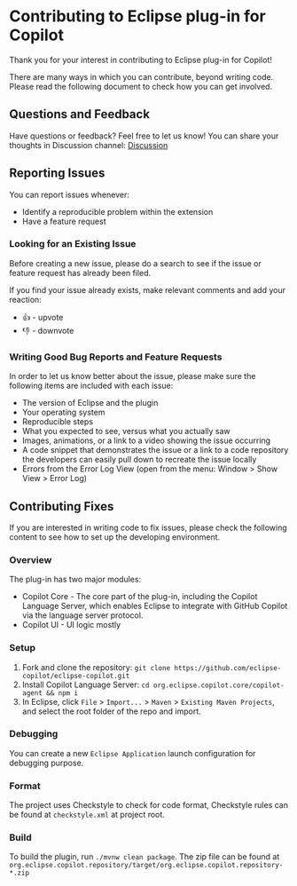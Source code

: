 # Contributing to Eclipse plug-in for Copilot

Thank you for your interest in contributing to Eclipse plug-in for Copilot!

There are many ways in which you can contribute, beyond writing code. Please read the following document to check how you can get involved.

## Questions and Feedback
Have questions or feedback? Feel free to let us know! You can share your thoughts in Discussion channel: [Discussion](https://github.com/eclipse-copilot/eclipse-copilot/discussions)

## Reporting Issues
You can report issues whenever:
- Identify a reproducible problem within the extension
- Have a feature request

### Looking for an Existing Issue
Before creating a new issue, please do a search to see if the issue or feature request has already been filed.

If you find your issue already exists, make relevant comments and add your reaction:
- 👍 - upvote
- 👎 - downvote
 
### Writing Good Bug Reports and Feature Requests
In order to let us know better about the issue, please make sure the following items are included with each issue:
- The version of Eclipse and the plugin
- Your operating system
- Reproducible steps
- What you expected to see, versus what you actually saw
- Images, animations, or a link to a video showing the issue occurring
- A code snippet that demonstrates the issue or a link to a code repository the developers can easily pull down to recreate the issue locally
- Errors from the Error Log View (open from the menu: Window > Show View > Error Log)
 
## Contributing Fixes
If you are interested in writing code to fix issues, please check the following content to see how to set up the developing environment.

### Overview
The plug-in has two major modules:
- Copilot Core - The core part of the plug-in, including the Copilot Language Server, which enables Eclipse to integrate with GitHub Copilot via the language server protocol.
- Copilot UI - UI logic mostly

### Setup
1. Fork and clone the repository: `git clone https://github.com/eclipse-copilot/eclipse-copilot.git`
2. Install Copilot Language Server: `cd org.eclipse.copilot.core/copilot-agent && npm i`
3. In Eclipse, click `File` > `Import...` > `Maven` > `Existing Maven Projects`, and select the root folder of the repo and import.

### Debugging
You can create a new `Eclipse Application` launch configuration for debugging purpose.

### Format
The project uses Checkstyle to check for code format, Checkstyle rules can be found at `checkstyle.xml` at project root.

### Build
To build the plugin, run `./mvnw clean package`. The zip file can be found at `org.eclipse.copilot.repository/target/org.eclipse.copilot.repository-*.zip`